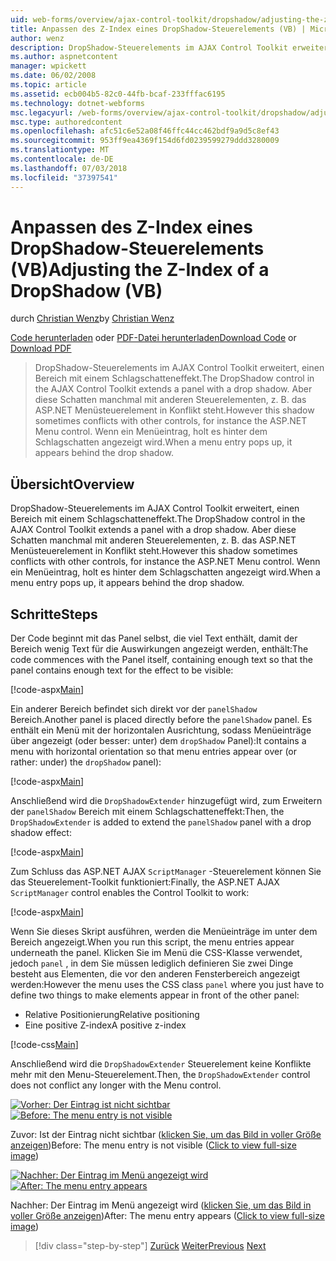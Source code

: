 ```yaml
---
uid: web-forms/overview/ajax-control-toolkit/dropshadow/adjusting-the-z-index-of-a-dropshadow-vb
title: Anpassen des Z-Index eines DropShadow-Steuerelements (VB) | Microsoft-Dokumentation
author: wenz
description: DropShadow-Steuerelements im AJAX Control Toolkit erweitert, einen Bereich mit einem Schlagschatteneffekt. Aber diese Schatten manchmal mit anderen Steuerelementen, für die Insta steht in Konflikt...
ms.author: aspnetcontent
manager: wpickett
ms.date: 06/02/2008
ms.topic: article
ms.assetid: ecb004b5-82c0-44fb-bcaf-233fffac6195
ms.technology: dotnet-webforms
msc.legacyurl: /web-forms/overview/ajax-control-toolkit/dropshadow/adjusting-the-z-index-of-a-dropshadow-vb
msc.type: authoredcontent
ms.openlocfilehash: afc51c6e52a08f46ffc44cc462bdf9a9d5c8ef43
ms.sourcegitcommit: 953ff9ea4369f154d6fd0239599279ddd3280009
ms.translationtype: MT
ms.contentlocale: de-DE
ms.lasthandoff: 07/03/2018
ms.locfileid: "37397541"
---
```

<a name="adjusting-the-z-index-of-a-dropshadow-vb"></a><span data-ttu-id="26f11-104">Anpassen des Z-Index eines DropShadow-Steuerelements (VB)</span><span class="sxs-lookup"><span data-stu-id="26f11-104">Adjusting the Z-Index of a DropShadow (VB)</span></span>
====================
<span data-ttu-id="26f11-105">durch [Christian Wenz](https://github.com/wenz)</span><span class="sxs-lookup"><span data-stu-id="26f11-105">by [Christian Wenz](https://github.com/wenz)</span></span>

<span data-ttu-id="26f11-106">[Code herunterladen](http://download.microsoft.com/download/5/1/6/51652a81-500b-4f6b-88d3-617103e7941e/DropShadow1.vb.zip) oder [PDF-Datei herunterladen](http://download.microsoft.com/download/b/6/a/b6ae89ee-df69-4c87-9bfb-ad1eb2b23373/dropshadow1VB.pdf)</span><span class="sxs-lookup"><span data-stu-id="26f11-106">[Download Code](http://download.microsoft.com/download/5/1/6/51652a81-500b-4f6b-88d3-617103e7941e/DropShadow1.vb.zip) or [Download PDF](http://download.microsoft.com/download/b/6/a/b6ae89ee-df69-4c87-9bfb-ad1eb2b23373/dropshadow1VB.pdf)</span></span>

> <span data-ttu-id="26f11-107">DropShadow-Steuerelements im AJAX Control Toolkit erweitert, einen Bereich mit einem Schlagschatteneffekt.</span><span class="sxs-lookup"><span data-stu-id="26f11-107">The DropShadow control in the AJAX Control Toolkit extends a panel with a drop shadow.</span></span> <span data-ttu-id="26f11-108">Aber diese Schatten manchmal mit anderen Steuerelementen, z. B. das ASP.NET Menüsteuerelement in Konflikt steht.</span><span class="sxs-lookup"><span data-stu-id="26f11-108">However this shadow sometimes conflicts with other controls, for instance the ASP.NET Menu control.</span></span> <span data-ttu-id="26f11-109">Wenn ein Menüeintrag, holt es hinter dem Schlagschatten angezeigt wird.</span><span class="sxs-lookup"><span data-stu-id="26f11-109">When a menu entry pops up, it appears behind the drop shadow.</span></span>


## <a name="overview"></a><span data-ttu-id="26f11-110">Übersicht</span><span class="sxs-lookup"><span data-stu-id="26f11-110">Overview</span></span>

<span data-ttu-id="26f11-111">DropShadow-Steuerelements im AJAX Control Toolkit erweitert, einen Bereich mit einem Schlagschatteneffekt.</span><span class="sxs-lookup"><span data-stu-id="26f11-111">The DropShadow control in the AJAX Control Toolkit extends a panel with a drop shadow.</span></span> <span data-ttu-id="26f11-112">Aber diese Schatten manchmal mit anderen Steuerelementen, z. B. das ASP.NET Menüsteuerelement in Konflikt steht.</span><span class="sxs-lookup"><span data-stu-id="26f11-112">However this shadow sometimes conflicts with other controls, for instance the ASP.NET Menu control.</span></span> <span data-ttu-id="26f11-113">Wenn ein Menüeintrag, holt es hinter dem Schlagschatten angezeigt wird.</span><span class="sxs-lookup"><span data-stu-id="26f11-113">When a menu entry pops up, it appears behind the drop shadow.</span></span>

## <a name="steps"></a><span data-ttu-id="26f11-114">Schritte</span><span class="sxs-lookup"><span data-stu-id="26f11-114">Steps</span></span>

<span data-ttu-id="26f11-115">Der Code beginnt mit das Panel selbst, die viel Text enthält, damit der Bereich wenig Text für die Auswirkungen angezeigt werden, enthält:</span><span class="sxs-lookup"><span data-stu-id="26f11-115">The code commences with the Panel itself, containing enough text so that the panel contains enough text for the effect to be visible:</span></span>

[!code-aspx[Main](adjusting-the-z-index-of-a-dropshadow-vb/samples/sample1.aspx)]

<span data-ttu-id="26f11-116">Ein anderer Bereich befindet sich direkt vor der `panelShadow` Bereich.</span><span class="sxs-lookup"><span data-stu-id="26f11-116">Another panel is placed directly before the `panelShadow` panel.</span></span> <span data-ttu-id="26f11-117">Es enthält ein Menü mit der horizontalen Ausrichtung, sodass Menüeinträge über angezeigt (oder besser: unter) dem `dropShadow` Panel):</span><span class="sxs-lookup"><span data-stu-id="26f11-117">It contains a menu with horizontal orientation so that menu entries appear over (or rather: under) the `dropShadow` panel):</span></span>

[!code-aspx[Main](adjusting-the-z-index-of-a-dropshadow-vb/samples/sample2.aspx)]

<span data-ttu-id="26f11-118">Anschließend wird die `DropShadowExtender` hinzugefügt wird, zum Erweitern der `panelShadow` Bereich mit einem Schlagschatteneffekt:</span><span class="sxs-lookup"><span data-stu-id="26f11-118">Then, the `DropShadowExtender` is added to extend the `panelShadow` panel with a drop shadow effect:</span></span>

[!code-aspx[Main](adjusting-the-z-index-of-a-dropshadow-vb/samples/sample3.aspx)]

<span data-ttu-id="26f11-119">Zum Schluss das ASP.NET AJAX `ScriptManager` -Steuerelement können Sie das Steuerelement-Toolkit funktioniert:</span><span class="sxs-lookup"><span data-stu-id="26f11-119">Finally, the ASP.NET AJAX `ScriptManager` control enables the Control Toolkit to work:</span></span>

[!code-aspx[Main](adjusting-the-z-index-of-a-dropshadow-vb/samples/sample4.aspx)]

<span data-ttu-id="26f11-120">Wenn Sie dieses Skript ausführen, werden die Menüeinträge im unter dem Bereich angezeigt.</span><span class="sxs-lookup"><span data-stu-id="26f11-120">When you run this script, the menu entries appear underneath the panel.</span></span> <span data-ttu-id="26f11-121">Klicken Sie im Menü die CSS-Klasse verwendet, jedoch `panel` , in dem Sie müssen lediglich definieren Sie zwei Dinge besteht aus Elementen, die vor den anderen Fensterbereich angezeigt werden:</span><span class="sxs-lookup"><span data-stu-id="26f11-121">However the menu uses the CSS class `panel` where you just have to define two things to make elements appear in front of the other panel:</span></span>

- <span data-ttu-id="26f11-122">Relative Positionierung</span><span class="sxs-lookup"><span data-stu-id="26f11-122">Relative positioning</span></span>
- <span data-ttu-id="26f11-123">Eine positive Z-index</span><span class="sxs-lookup"><span data-stu-id="26f11-123">A positive z-index</span></span>

[!code-css[Main](adjusting-the-z-index-of-a-dropshadow-vb/samples/sample5.css)]

<span data-ttu-id="26f11-124">Anschließend wird die `DropShadowExtender` Steuerelement keine Konflikte mehr mit den Menu-Steuerelement.</span><span class="sxs-lookup"><span data-stu-id="26f11-124">Then, the `DropShadowExtender` control does not conflict any longer with the Menu control.</span></span>


<span data-ttu-id="26f11-125">[![Vorher: Der Eintrag ist nicht sichtbar](adjusting-the-z-index-of-a-dropshadow-vb/_static/image2.png)](adjusting-the-z-index-of-a-dropshadow-vb/_static/image1.png)</span><span class="sxs-lookup"><span data-stu-id="26f11-125">[![Before: The menu entry is not visible](adjusting-the-z-index-of-a-dropshadow-vb/_static/image2.png)](adjusting-the-z-index-of-a-dropshadow-vb/_static/image1.png)</span></span>

<span data-ttu-id="26f11-126">Zuvor: Ist der Eintrag nicht sichtbar ([klicken Sie, um das Bild in voller Größe anzeigen](adjusting-the-z-index-of-a-dropshadow-vb/_static/image3.png))</span><span class="sxs-lookup"><span data-stu-id="26f11-126">Before: The menu entry is not visible ([Click to view full-size image](adjusting-the-z-index-of-a-dropshadow-vb/_static/image3.png))</span></span>


<span data-ttu-id="26f11-127">[![Nachher: Der Eintrag im Menü angezeigt wird](adjusting-the-z-index-of-a-dropshadow-vb/_static/image5.png)](adjusting-the-z-index-of-a-dropshadow-vb/_static/image4.png)</span><span class="sxs-lookup"><span data-stu-id="26f11-127">[![After: The menu entry appears](adjusting-the-z-index-of-a-dropshadow-vb/_static/image5.png)](adjusting-the-z-index-of-a-dropshadow-vb/_static/image4.png)</span></span>

<span data-ttu-id="26f11-128">Nachher: Der Eintrag im Menü angezeigt wird ([klicken Sie, um das Bild in voller Größe anzeigen](adjusting-the-z-index-of-a-dropshadow-vb/_static/image6.png))</span><span class="sxs-lookup"><span data-stu-id="26f11-128">After: The menu entry appears ([Click to view full-size image](adjusting-the-z-index-of-a-dropshadow-vb/_static/image6.png))</span></span>

> [!div class="step-by-step"]
> <span data-ttu-id="26f11-129">[Zurück](manipulating-dropshadow-properties-from-client-code-cs.md)
> [Weiter](manipulating-dropshadow-properties-from-client-code-vb.md)</span><span class="sxs-lookup"><span data-stu-id="26f11-129">[Previous](manipulating-dropshadow-properties-from-client-code-cs.md)
[Next](manipulating-dropshadow-properties-from-client-code-vb.md)</span></span>

